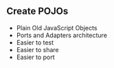 ## Create POJOs
- Plain Old JavaScript Objects <!-- .element: class="fragment" -->
- Ports and Adapters architecture <!-- .element: class="fragment" -->
- Easier to test <!-- .element: class="fragment" -->
- Easier to share <!-- .element: class="fragment" -->
- Easier to port <!-- .element: class="fragment" -->